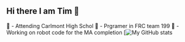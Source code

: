 ## Hi there I am Tim 👋

🏫 - Attending Carlmont High Schol
🤖 - Prgramer in FRC team 199
  🤖 - Working on robot code for the MA completion
[![My GitHub stats](https://github-readme-stats.vercel.app/api?username=timtogan)
